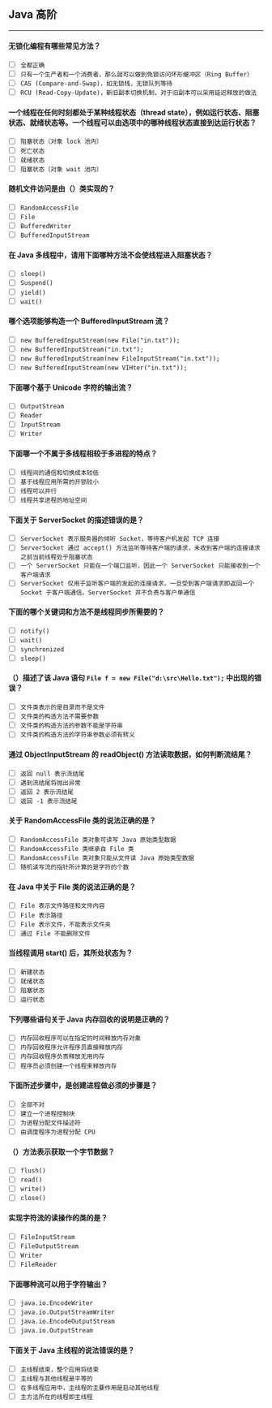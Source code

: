 ## Java 高阶
-------------------

#### 无锁化编程有哪些常见方法？
- [ ] `全都正确`
- [ ] `只有一个生产者和一个消费者，那么就可以做到免锁访问环形缓冲区（Ring Buffer）`
- [ ] `CAS (Compare-and-Swap)，如无锁栈，无锁队列等待`
- [ ] `RCU (Read-Copy-Update)，新旧副本切换机制，对于旧副本可以采用延迟释放的做法`

#### 一个线程在任何时刻都处于某种线程状态（thread state），例如运行状态、阻塞状态、就绪状态等。一个线程可以由选项中的哪种线程状态直接到达运行状态？
- [ ] `阻塞状态（对象 lock 池内）`
- [ ] `死亡状态`
- [ ] `就绪状态`
- [ ] `阻塞状态（对象 wait 池内）`

#### 随机文件访问是由（）类实现的？
- [ ] `RandomAccessFile`
- [ ] `File`
- [ ] `BufferedWriter`
- [ ] `BufferedInputStream`

#### 在 Java 多线程中，请用下面哪种方法不会使线程进入阻塞状态？
- [ ] `sleep()`
- [ ] `Suspend()`
- [ ] `yield()`
- [ ] `wait()`

#### 哪个选项能够构造一个 BufferedInputStream 流？
- [ ] `new BufferedInputStream(new File("in.txt"));`
- [ ] `new BufferedInputStream("in.txt");`
- [ ] `new BufferedInputStream(new FileInputStream("in.txt"));`
- [ ] `new BufferedInputStream(new VIHter("in.txt"));`

#### 下面哪个基于 Unicode 字符的输出流？
- [ ] `OutputStream`
- [ ] `Reader`
- [ ] `InputStream`
- [ ] `Writer`

#### 下面哪一个不属于多线程相较于多进程的特点？
- [ ] `线程间的通信和切换成本较低`
- [ ] `基于线程应用所需的开锁较小`
- [ ] `线程可以并行`
- [ ] `线程共享进程的地址空间`

#### 下面关于 ServerSocket 的描述错误的是？
- [ ] `ServerSocket 表示服务器的倾听 Socket，等待客户机发起 TCP 连接`
- [ ] `ServerSocket 通过 accept() 方法监听等待客户端的请求，未收到客户端的连接请求之前当前线程处于阻塞状态`
- [ ] `一个 ServerSocket 只能在一个端口监听，因此一个 ServerSocket 只能接收到一个客户端请求`
- [ ] `ServerSocket 仅用于监听客户端的发起的连接请求，一旦受到客户端请求即返回一个 Socket 于客户端通信。ServerSocket 并不负责与客户单通信`

#### 下面的哪个关键词和方法不是线程同步所需要的？
- [ ] `notify()`
- [ ] `wait()`
- [ ] `synchronized`
- [ ] `sleep()`

#### （）描述了该 Java 语句 `File f = new File("d:\src\Hello.txt");` 中出现的错误？
- [ ] `文件类表示的是目录而不是文件`
- [ ] `文件类的构造方法不需要参数`
- [ ] `文件类的构造方法的参数不能是字符串`
- [ ] `文件类的构造方法的字符串参数必须有转义`

#### 通过 ObjectInputStream 的 readObject() 方法读取数据，如何判断流结尾？
- [ ] `返回 null 表示流结尾`
- [ ] `遇到流结尾将抛出异常`
- [ ] `返回 2 表示流结尾`
- [ ] `返回 -1 表示流结尾`

#### 关于 RandomAccessFile 类的说法正确的是？
- [ ] `RandomAccessFile 类对象可读写 Java 原始类型数据`
- [ ] `RandomAccessFile 类继承自 File 类`
- [ ] `RandomAccessFile 类对象只能从文件读 Java 原始类型数据`
- [ ] `随机读写流的指针所计算的是字符的个数`

#### 在 Java 中关于 File 类的说法正确的是？
- [ ] `File 表示文件路径和文件内容`
- [ ] `File 表示路径`
- [ ] `File 表示文件，不能表示文件夹`
- [ ] `通过 File 不能删除文件`

#### 当线程调用 start() 后，其所处状态为？
- [ ] `新建状态`
- [ ] `就绪状态`
- [ ] `阻塞状态`
- [ ] `运行状态`

#### 下列哪些语句关于 Java 内存回收的说明是正确的？
- [ ] `内存回收程序可以在指定的时间释放内存对象`
- [ ] `内存回收程序允许程序员直接释放内存`
- [ ] `内存回收程序负责释放无用内存`
- [ ] `程序员必须创建一个线程来释放内存`

#### 下面所述步骤中，是创建进程做必须的步骤是？
- [ ] `全部不对`
- [ ] `建立一个进程控制块`
- [ ] `为进程分配文件描述符`
- [ ] `由调度程序为进程分配 CPU`

#### （）方法表示获取一个字节数据？
- [ ] `flush()`
- [ ] `read()`
- [ ] `write()`
- [ ] `close()`

#### 实现字符流的读操作的类的是？
- [ ] `FileInputStream`
- [ ] `FileOutputStream`
- [ ] `Writer`
- [ ] `FileReader`

#### 下面哪种流可以用于字符输出？
- [ ] `java.io.EncodeWriter`
- [ ] `java.io.OutputStreamWriter`
- [ ] `java.io.EncodeOutputStream`
- [ ] `java.io.OutputStream`

#### 下面关于 Java 主线程的说法错误的是？
- [ ] `主线程结束，整个应用将结束`
- [ ] `主线程与其他线程是平等的`
- [ ] `在多线程应用中，主线程的主要作用是启动其他线程`
- [ ] `主方法所在的线程即主线程`
